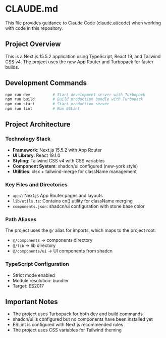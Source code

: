 # CLAUDE.md

This file provides guidance to Claude Code (claude.ai/code) when working with code in this repository.

## Project Overview

This is a Next.js 15.5.2 application using TypeScript, React 19, and Tailwind CSS v4. The project uses the new App Router and Turbopack for faster builds.

## Development Commands

```bash
npm run dev          # Start development server with Turbopack
npm run build        # Build production bundle with Turbopack  
npm run start        # Start production server
npm run lint         # Run ESLint
```

## Project Architecture

### Technology Stack
- **Framework**: Next.js 15.5.2 with App Router
- **UI Library**: React 19.1.0
- **Styling**: Tailwind CSS v4 with CSS variables
- **Component System**: shadcn/ui configured (new-york style)
- **Utilities**: clsx + tailwind-merge for className management

### Key Files and Directories
- `app/`: Next.js App Router pages and layouts
- `lib/utils.ts`: Contains cn() utility for className merging
- `components.json`: shadcn/ui configuration with stone base color

### Path Aliases
The project uses the `@/` alias for imports, which maps to the project root:
- `@/components` → components directory
- `@/lib` → lib directory  
- `@/components/ui` → UI components from shadcn

### TypeScript Configuration
- Strict mode enabled
- Module resolution: bundler
- Target: ES2017

## Important Notes

- The project uses Turbopack for both dev and build commands
- shadcn/ui is configured but no components have been installed yet
- ESLint is configured with Next.js recommended rules
- The project uses CSS variables for Tailwind theming
